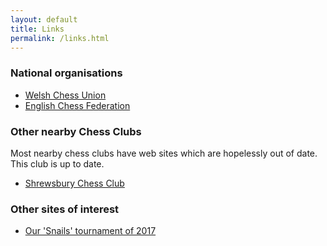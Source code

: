```yaml
---
layout: default
title: Links
permalink: /links.html
---
```


### National organisations ###
* [Welsh Chess Union]( http://www.welshchessunion.uk/ )
* [English Chess Federation]( https://www.englishchess.org.uk/ )


### Other nearby Chess Clubs ###
Most nearby chess clubs have web sites which are hopelessly out of date. This club is up to date.
* [Shrewsbury Chess Club](http://www.shrewsburychessclub.org/)

### Other sites of interest ###
* [Our 'Snails' tournament of 2017](https://brianbut.github.io/)
